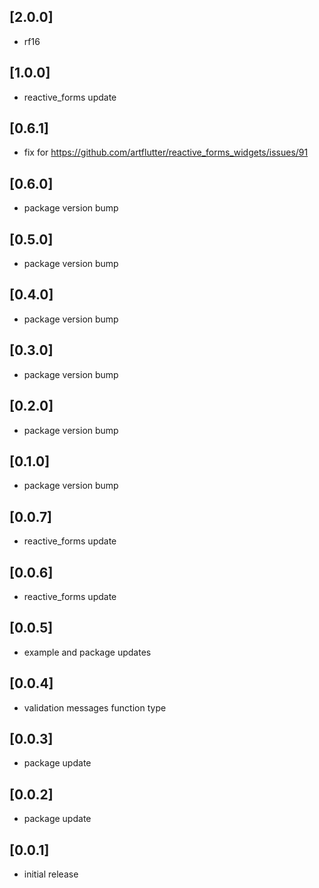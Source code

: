 ## [2.0.0]

* rf16

## [1.0.0]

* reactive_forms update

## [0.6.1]

* fix for https://github.com/artflutter/reactive_forms_widgets/issues/91

## [0.6.0]

* package version bump

## [0.5.0]

* package version bump

## [0.4.0]

* package version bump

## [0.3.0]

* package version bump

## [0.2.0]

* package version bump

## [0.1.0]

* package version bump

## [0.0.7]

* reactive_forms update

## [0.0.6]

* reactive_forms update

## [0.0.5]

* example and package updates

## [0.0.4]

* validation messages function type

## [0.0.3]

* package update

## [0.0.2]

* package update

## [0.0.1]

* initial release